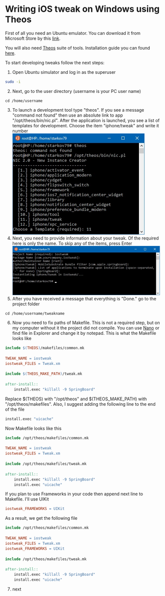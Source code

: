 # Writing iOS tweak on Windows using Theos

First of all you need an Ubuntu emulator. You can download it from Microsoft Store by this [link](https://www.microsoft.com/store/productId/9NBLGGH4MSV6).

You will also need [Theos](https://github.com/theos/theos) suite of tools. Installation guide you can found [here](https://github.com/theos/theos/wiki/Installation).

To start developing tweaks follow the next steps:
1) Open Ubuntu simulator and log in as the superuser
```Bash
sudo -i
```
2) Next, go to the user directory (username is your PC user name)
```
cd /home/username
```
3) To launch a development tool type "theos". If you see a message "command not found" then use an absolute link to app "/opt/theos/bin/nic.pl". After the application is launched, you see a list of templates for development. Choose the item "iphone/tweak" and write it number<br/>
![](temp/2.jpg?raw=true "Launch development tool")
4) Next, you need to provide information about your tweak. Of the required here is only the name. To skip any of the items, press Enter<br/>
![](temp/3.jpg?raw=true "Provide information about the tweak")
5) After you have received a message that everything is "Done." go to the project folder
```
cd /home/username/tweakname
```
6) Now you need to fix paths of Makefile. This is not a required step, but on my computer without it the project did not compile. You can use [Nano](https://en.wikipedia.org/wiki/Nano) or find file in Explorer and change it by notepad. This is what the Makefile looks like
```Makefile
include $(THEOS)/makefiles/common.mk

TWEAK_NAME = iostweak
iostweak_FILES = Tweak.xm

include $(THEOS_MAKE_PATH)/tweak.mk

after-install::
	install.exec "killall -9 SpringBoard"
```
Replace $(THEOS) with "/opt/theos" and $(THEOS_MAKE_PATH) with "/opt/theos/makefiles". Also, I suggest adding the following line to the end of the file 
```Makefile
install.exec "uicache"
```
Now Makefile looks like this
```Makefile
include /opt/theos/makefiles/common.mk

TWEAK_NAME = iostweak
iostweak_FILES = Tweak.xm

include /opt/theos/makefiles/tweak.mk

after-install::
	install.exec "killall -9 SpringBoard"
	install.exec "uicache"
```
If you plan to use Frameworks in your code then append next line to Makefile. I'll use UIKit
```Makefile
iostweak_FRAMEWORKS = UIKit
```
As a result, we get the following file
```Makefile
include /opt/theos/makefiles/common.mk

TWEAK_NAME = iostweak
iostweak_FILES = Tweak.xm
iostweak_FRAMEWORKS = UIKit

include /opt/theos/makefiles/tweak.mk

after-install::
	install.exec "killall -9 SpringBoard"
	install.exec "uicache"
```

<!--- 
![](temp/5.jpg?raw=true "Open Makefile")
Replace $(THEOS) with "/opt/theos" and $(THEOS_MAKE_PATH) with "/opt/theos/makefiles". Now Makefile looks like this
![](temp/6.jpg?raw=true "Fix Makefile")
Also, I suggest adding the following line to the end of the file 
```Makefile
install.exec "uicache"
```
And in the end we get the following view
![](temp/7.jpg?raw=true "Makefile finish")
If you plan to use Frameworks in your code then append next line to Makefile. I'll use UIKit
```Makefile
tweakname_FRAMEWORKS = UIKit
```
![](temp/8.jpg?raw=true "Frameworks") 
--->

7) next


